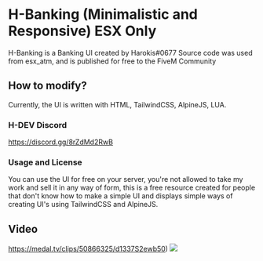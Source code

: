 # H-Banking (Minimalistic and Responsive) ESX Only
H-Banking is a Banking UI created by Harokis#0677 Source code was used from esx_atm, and is published for free to the FiveM Community

## How to modify?
Currently, the UI is written with HTML, TailwindCSS, AlpineJS, LUA.

### H-DEV Discord
https://discord.gg/8rZdMd2RwB

### Usage and License
You can use the UI for free on your server, you're not allowed to take my work and sell it in any way of form, this is a free resource created for people that don't know how to make a simple UI and displays simple ways of creating UI's using TailwindCSS and AlpineJS.

## Video
https://medal.tv/clips/50866325/d1337S2ewb50)
![](https://i.imgur.com/wYipfAE.jpeg)
